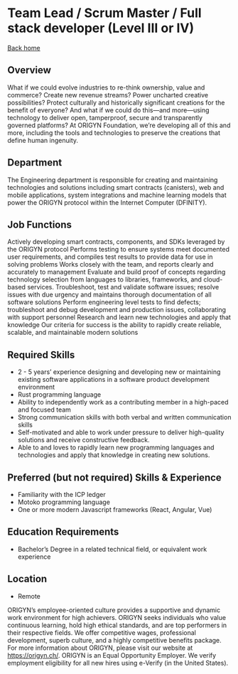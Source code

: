 # Team Lead / Scrum Master / Full stack developer (Level III or IV)

[Back home](https://github.com/ferMartz/origenzero)

## Overview

What if we could evolve industries to re-think ownership, value and commerce? Create new revenue streams? Power uncharted creative possibilities? Protect culturally and historically significant creations for the benefit of everyone? And what if we could do this—and more—using technology to deliver open, tamperproof, secure and transparently governed platforms? At ORIGYN Foundation, we’re developing all of this and more, including the tools and technologies to preserve the creations that define human ingenuity.

## Department

The Engineering department is responsible for creating and maintaining technologies and solutions including smart contracts (canisters), web and mobile applications, system integrations and machine learning models that power the ORIGYN protocol within the Internet Computer (DFINITY).

## Job Functions

Actively developing smart contracts, components, and SDKs leveraged by the ORIGYN protocol
Performs testing to ensure systems meet documented user requirements, and compiles test results to provide data for use in solving problems
Works closely with the team, and reports clearly and accurately to management
Evaluate and build proof of concepts regarding technology selection from languages to libraries, frameworks, and cloud-based services.
Troubleshoot, test and validate software issues; resolve issues with due urgency and maintains thorough documentation of all software solutions
Perform engineering level tests to find defects; troubleshoot and debug development and production issues, collaborating with support personnel
Research and learn new technologies and apply that knowledge
Our criteria for success is the ability to rapidly create reliable, scalable, and maintainable modern solutions

## Required Skills

- 2 - 5 years’ experience designing and developing new or maintaining existing software applications in a software product development environment
- Rust programming language
- Ability to independently work as a contributing member in a high-paced and focused team
- Strong communication skills with both verbal and written communication skills
- Self-motivated and able to work under pressure to deliver high-quality solutions and receive constructive feedback.
- Able to and loves to rapidly learn new programming languages and technologies and apply that knowledge in creating new solutions.

## Preferred (but not required) Skills & Experience

- Familiarity with the ICP ledger
- Motoko programming language
- One or more modern Javascript frameworks (React, Angular, Vue)

## Education Requirements

- Bachelor’s Degree in a related technical field, or equivalent work experience

## Location

- Remote

ORIGYN’s employee-oriented culture provides a supportive and dynamic work environment for high achievers. ORIGYN seeks individuals who value continuous learning, hold high ethical standards, and are top performers in their respective fields. We offer competitive wages, professional development, superb culture, and a highly competitive benefits package. For more information about ORIGYN, please visit our website at https://origyn.ch/. ORIGYN is an Equal Opportunity Employer. We verify employment eligibility for all new hires using e-Verify (in the United States).

